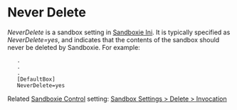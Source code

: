 # Never Delete

_NeverDelete_ is a sandbox setting in [Sandboxie Ini](SandboxieIni.md). It is typically specified as _NeverDelete=yes_, and indicates that the contents of the sandbox should never be deleted by Sandboxie. For example:

```
   .
   .
   .
   [DefaultBox]
   NeverDelete=yes
```

Related [Sandboxie Control](SP_SBControl.md) setting: [Sandbox Settings > Delete > Invocation](DeleteSettings.md#invocation)
